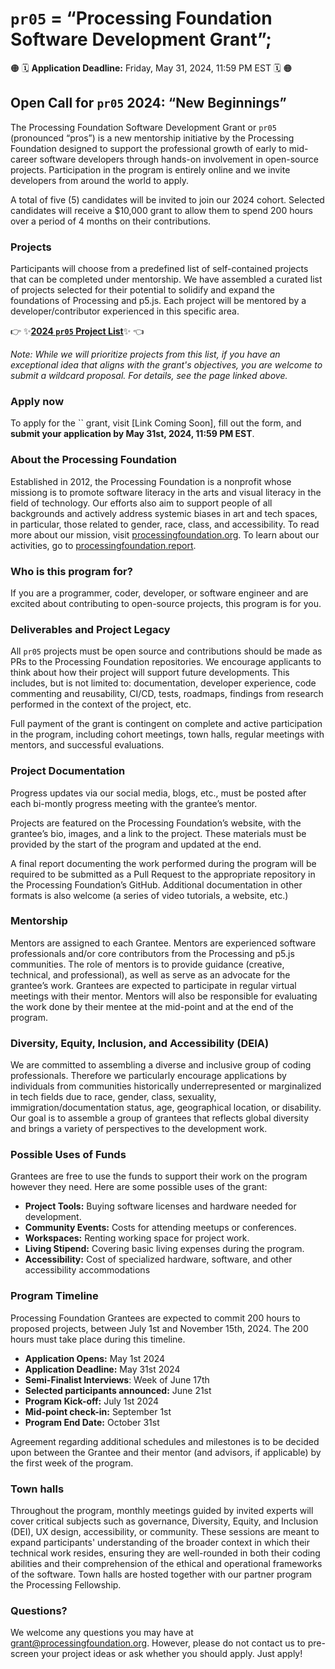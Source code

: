 # `pr05` = “Processing Foundation Software Development Grant”; 

🟠 🗓️ **Application Deadline:** Friday, May 31, 2024, 11:59 PM EST 🗓️ 🟠

## Open Call for `pr05` 2024: “New Beginnings”

The Processing Foundation Software Development Grant or `pr05` (pronounced “pros”) is a new mentorship initiative by the Processing Foundation designed to support the professional growth of early to mid-career software developers through hands-on involvement in open-source projects. Participation in the program is entirely online and we invite developers from around the world to apply. 

A total of five (5) candidates will be invited to join our 2024 cohort. Selected candidates will receive a $10,000 grant to allow them to spend 200 hours over a period of 4 months on their contributions. 

### Projects
Participants will choose from a predefined list of self-contained projects that can be completed under mentorship. We have assembled a curated list of projects selected for their potential to solidify and expand the foundations of Processing and p5.js. Each project will be mentored by a developer/contributor experienced in this specific area.

👉 ✨[**2024 `pr05` Project List**](https://github.com/processing/pr05-grant/wiki/2024-Project-List-for-%60pr05%60-=-Processing-Foundation-Software-Development-Grant)✨ 👈

_Note: While we will prioritize projects from this list, if you have an exceptional idea that aligns with the grant's objectives, you are welcome to submit a wildcard proposal. For details, see the page linked above._

### Apply now
To apply for the `` grant, visit [Link Coming Soon], fill out the form, and **submit your application by May 31st, 2024, 11:59 PM EST**.

### About the Processing Foundation
Established in 2012, the Processing Foundation is a nonprofit whose missiong is to promote software literacy in the arts and visual literacy in the field of technology. Our efforts also aim to support people of all backgrounds and actively address systemic biases in art and tech spaces, in particular, those related to gender, race, class, and accessibility. To read more about our mission, visit [processingfoundation.org](http://processingfoundation.org). To learn about our activities, go to [processingfoundation.report](https://processingfoundation.report/).


### Who is this program for?
If you are a programmer, coder, developer, or software engineer and are excited about contributing to open-source projects, this program is for you.

### Deliverables and Project Legacy
All `pr05` projects must be open source and contributions should be made as PRs to the Processing Foundation repositories. We encourage applicants to think about how their project will support future developments. This includes, but is not limited to: documentation, developer experience, code commenting and reusability, CI/CD, tests, roadmaps, findings from research performed in the context of the project, etc.

Full payment of the grant is contingent on complete and active participation in the program, including cohort meetings, town halls, regular meetings with mentors, and successful evaluations.


### Project Documentation
Progress updates via our social media, blogs, etc., must be posted after each bi-montly progress meeting with the grantee’s mentor.

Projects are featured on the Processing Foundation’s website, with the grantee’s bio, images, and a link to the project. These materials must be provided by the start of the program and updated at the end.

A final report documenting the work performed during the program will be required to be submitted as a Pull Request to the appropriate repository in the Processing Foundation’s GitHub. Additional documentation in other formats is also welcome (a series of video tutorials, a website, etc.)


### Mentorship

Mentors are assigned to each Grantee. Mentors are experienced software professionals and/or core contributors from the Processing and p5.js communities. The role of mentors is to provide guidance (creative, technical, and professional), as well as serve as an advocate for the grantee’s work. Grantees are expected to participate in regular virtual meetings with their mentor. Mentors will also be responsible for evaluating the work done by their mentee at the mid-point and at the end of the program.


### Diversity, Equity, Inclusion, and Accessibility (DEIA)

We are committed to assembling a diverse and inclusive group of coding professionals. Therefore we particularly encourage applications by individuals from communities historically underrepresented or marginalized in tech fields due to race, gender, class, sexuality, immigration/documentation status, age, geographical location, or disability. Our goal is to assemble a group of grantees that reflects global diversity and brings a variety of perspectives to the development work.


### Possible Uses of Funds

Grantees are free to use the funds to support their work on the program however they need. Here are some possible uses of the grant:

* **Project Tools:** Buying software licenses and hardware needed for development.
* **Community Events:** Costs for attending meetups or conferences.
* **Workspaces:** Renting working space for project work.
* **Living Stipend:** Covering basic living expenses during the program.
* **Accessibility:** Cost of specialized hardware, software, and other accessibility accommodations

### Program Timeline

Processing Foundation Grantees are expected to commit 200 hours to proposed projects, between July 1st and November 15th, 2024. The 200 hours must take place during this timeline.

- **Application Opens:** May 1st 2024
- **Application Deadline:** May 31st 2024
- **Semi-Finalist Interviews**: Week of June 17th
- **Selected participants announced:** June 21st
- **Program Kick-off:** July 1st 2024
- **Mid-point check-in:** September 1st
- **Program End Date:** October 31st

Agreement regarding additional schedules and milestones is to be decided upon between the Grantee and their mentor (and advisors, if applicable) by the first week of the program. 

### Town halls
Throughout the program, monthly meetings guided by invited experts will cover critical subjects such as governance, Diversity, Equity, and Inclusion (DEI), UX design, accessibility, or community. These sessions are meant to expand participants' understanding of the broader context in which their technical work resides, ensuring they are well-rounded in both their coding abilities and their comprehension of the ethical and operational frameworks of the software. Town halls are hosted together with our partner program the Processing Fellowship.

### Questions?
We welcome any questions you may have at grant@processingfoundation.org. However, please do not contact us to pre-screen your project ideas or ask whether you should apply. Just apply!
